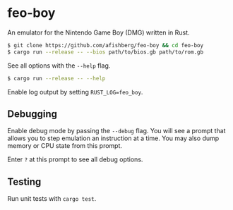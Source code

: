# feo-boy

An emulator for the Nintendo Game Boy (DMG) written in Rust.

```sh
$ git clone https://github.com/afishberg/feo-boy && cd feo-boy
$ cargo run --release -- --bios path/to/bios.gb path/to/rom.gb
```

See all options with the `--help` flag.

```sh
$ cargo run --release -- --help
```

Enable log output by setting `RUST_LOG=feo_boy`.

## Debugging

Enable debug mode by passing the `--debug` flag. You will see a prompt that
allows you to step emulation an instruction at a time. You may also dump memory
or CPU state from this prompt.

Enter `?` at this prompt to see all debug options.

## Testing

Run unit tests with `cargo test`.
